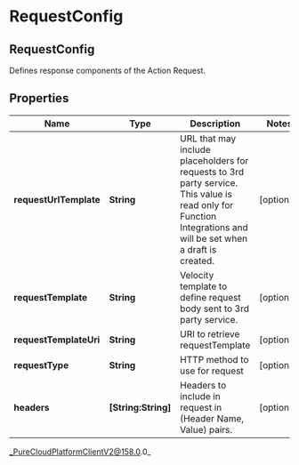 # RequestConfig

## RequestConfig
Defines response components of the Action Request.

## Properties

|Name | Type | Description | Notes|
|------------ | ------------- | ------------- | -------------|
| **requestUrlTemplate** | **String** | URL that may include placeholders for requests to 3rd party service. This value is read only for Function Integrations and will be set when a draft is created. | [optional] |
| **requestTemplate** | **String** | Velocity template to define request body sent to 3rd party service. | [optional] |
| **requestTemplateUri** | **String** | URI to retrieve requestTemplate | [optional] |
| **requestType** | **String** | HTTP method to use for request | [optional] |
| **headers** | **[String:String]** | Headers to include in request in (Header Name, Value) pairs. | [optional] |



_PureCloudPlatformClientV2@158.0.0_
